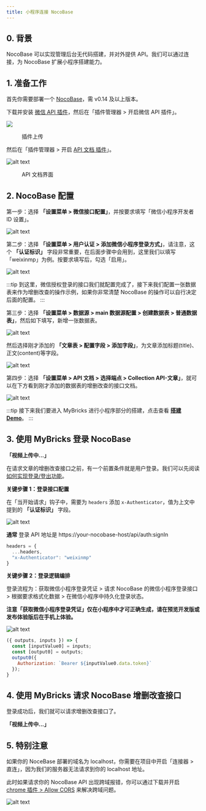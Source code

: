 ```yaml
---
title: 小程序连接 NocoBase
---
```


## 0. 背景

NocoBase 可以实现管理后台无代码搭建，并对外提供 API。我们可以通过连接，为 NocoBase 扩展小程序搭建能力。

## 1. 准备工作

首先你需要部署一个 [NocoBase](https://www.nocobase.com/)，需 v0.14 及以上版本。

下载并安装 [微信 API 插件](https://mybricks-releases.oss-cn-hangzhou.aliyuncs.com/nocobase-plugin-weixin-api/weixin-api-1.0.0.tgz)，然后在「插件管理器 > 开启微信 API 插件」。

![](img/upload-plugin.gif)

<figure>插件上传</figure>

然后在「插件管理器 > 开启 [API 文档 插件](https://docs-cn.nocobase.com/handbook/api-doc)」。

![alt text](img/image.png)

<figure>API 文档界面</figure>

## 2. NocoBase 配置

第一步：选择 **「设置菜单 > 微信接口配置」**，并按要求填写「微信小程序开发者 ID 设置」。

![alt text](img/image-5.png)

第二步：选择 **「设置菜单 > 用户认证 > 添加微信小程序登录方式」**，请注意，这个 **「认证标识」** 字段非常重要，在后面步骤中会用到，这里我们以填写「weixinmp」为例。按要求填写后，勾选「启用」。

![alt text](img/image-4.png)

:::tip
到这里，微信授权登录的接口我们就配置完成了，接下来我们配置一张数据表来作为增删改查的操作示例，如果你非常清楚 NocoBase 的操作可以自行决定后面的配置。
:::

第三步：选择 **「设置菜单 > 数据源 > main 数据源配置 > 创建数据表 > 普通数据表」**，然后如下填写，新增一张数据表。

![alt text](img/image-6.png)

然后选择刚才添加的 **「文章表 > 配置字段 > 添加字段」**，为文章添加标题(title)、正文(content)等字段。

![alt text](img/image-7.png)

第四步：选择 **「设置菜单 > API 文档 > 选择端点 > Collection API-文章」**，就可以在下方看到刚才添加的数据表的增删改查的接口文档。

![alt text](img/image-8.png)

:::tip
接下来我们要进入 MyBricks 进行小程序部分的搭建，点击查看 **[搭建 Demo](https://my.mybricks.world/mybricks-app-mpsite/index.html?id=592244920504389)**。
:::

## 3. 使用 MyBricks 登录 NocoBase

**「视频上传中...」**

在请求文章的增删改查接口之前，有一个前置条件就是用户登录。我们可以先阅读 [如何实现登录/登出功能](/docs/miniprogram/common-scenarios/login-logout/)。

**关键步骤 1：登录接口配置**

在「当开始请求」钩子中，需要为 ```headers``` 添加 ```x-Authenticator```，值为上文中提到的 **「认证标识」** 字段。

![alt text](img/image-9.png)

**通常** 登录 API 地址是 https://your-nocobase-host/api/auth:signIn

```js
headers = {
  ...headers,
  "x-Authenticator": "weixinmp"
}
```

**关键步骤 2：登录逻辑编排**

登录流程为：获取微信小程序登录凭证 > 请求 NocoBase 的微信小程序登录接口 > 根据要求格式化数据 > 在微信小程序中持久化登录状态。

**注意「获取微信小程序登录凭证」仅在小程序中才可正确生成，请在预览开发版或发布体验版后在手机上体验。**

![alt text](img/image-10.png)

```js
({ outputs, inputs }) => {
  const [inputValue0] = inputs;
  const [output0] = outputs;
  output0({
    Authorization: `Bearer ${inputValue0.data.token}`
  });
}
```

## 4. 使用 MyBricks 请求 NocoBase 增删改查接口

登录成功后，我们就可以请求增删改查接口了。

**「视频上传中...」**

## 5. 特别注意

如果你的 NoceBase 部署的域名为 localhost，你需要在项目中开启「连接器 > 直连」，因为我们的服务器无法请求到你的 localhost 地址。

此时如果请求你的 NocoBase API 出现跨域报错，你可以通过下载并开启 [chrome 插件 > Allow CORS](https://chromewebstore.google.com/detail/allow-cors-access-control/lhobafahddgcelffkeicbaginigeejlf?hl=zh-CN&utm_source=ext_sidebar) 来解决跨域问题。

![alt text](img/image-3.png)

